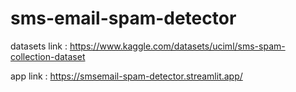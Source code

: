 
# sms-email-spam-detector

datasets link : https://www.kaggle.com/datasets/uciml/sms-spam-collection-dataset

app link : https://smsemail-spam-detector.streamlit.app/
